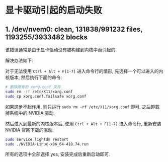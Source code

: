 # 显卡驱动引起的启动失败   

## 1. /dev/nvem0: clean, 131838/991232 files, 1193255/3933482 blocks    

该错误通常是由于显卡驱动没有被构建到内核中而引起的.  

解决办法如下:  

对于无法使用 `Ctrl + Alt + F[1-7]` 进入命令行的情形, 先选择一个可以进入的内核版本, 然后执行下面的命令:   

```bash
# 删除原有的 xorg.conf 文件
sudo rm -rf /etc/X11/xorg.conf
sudo cp xorg.conf.failsafe xorg.conf 
```

如果这步不起作用, 则只运行 `sudo rm -rf /etc/X11/xorg.conf` 即可, 之后卸载掉系统中的 NVIDIA 驱动.  

然后进入到最新的内核版本后, 使用 `Ctrl + Alt + F[1-7]` 进入命令行, 重新安装 NVIDIA 官网下载的驱动.  

```bash
sudo service lightdm restart 
sudo ./NVIDIA-Linux-x86_64-418.74.run
```

所有的选项中全部选择 yes, 安装完成后重新启动即可.  


